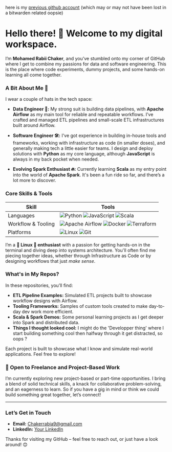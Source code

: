 
here is my [previous github account](https://github.com/chakerrabia) (which may or may not have been lost in a bitwarden related oopsie) 

# Hello there! 👋 Welcome to my digital workspace.

I’m **Mohamed Rabii Chaker**, and you’ve stumbled onto my corner of GitHub where I get to combine my passions for data and software engineering. This is the place where code experiments, dummy projects, and some hands-on learning all come together.

### A Bit About Me 🚀

I wear a couple of hats in the tech space:

- **Data Engineer 🧠:** My strong suit is building data pipelines, with **Apache Airflow** as my main tool for reliable and repeatable workflows. I’ve crafted and managed ETL pipelines and small-scale ETL infrastructures built around Airflow.
  
- **Software Engineer 🛠️:** I've got experience in building in-house tools and frameworks, working with infrastructure as code (in smaller doses), and generally making tech a little easier for teams. I design and deploy solutions with **Python** as my core language, although **JavaScript** is always in my back pocket when needed.

- **Evolving Spark Enthusiast 🔥:** Currently learning **Scala** as my entry point into the world of **Apache Spark**. It's been a fun ride so far, and there’s a lot more to discover.

### Core Skills & Tools

| Skill               | Tools                                                 |
|---------------------|-------------------------------------------------------|
| Languages           | ![Python](https://img.shields.io/badge/-Python-306998?style=flat&logo=python) ![JavaScript](https://img.shields.io/badge/-JavaScript-F7DF1E?style=flat&logo=javascript) ![Scala](https://img.shields.io/badge/-Scala-DC322F?style=flat&logo=scala) |
| Workflow & Tooling  | ![Apache Airflow](https://img.shields.io/badge/-Apache%20Airflow-017CEE?style=flat&logo=apache-airflow) ![Docker](https://img.shields.io/badge/-Docker-2496ED?style=flat&logo=docker) ![Terraform](https://img.shields.io/badge/-Terraform-7B42BC?style=flat&logo=terraform) |
| Platforms           | ![Linux](https://img.shields.io/badge/-Linux-FCC624?style=flat&logo=linux) ![Git](https://img.shields.io/badge/-Git-F05032?style=flat&logo=git) |

I’m a **🐧 Linux 🐧 enthusiast** with a passion for getting hands-on in the terminal and diving deep into systems architecture. You'll often find me piecing together ideas, whether through Infrastructure as Code or by designing workflows that just *make sense*.

### What's in My Repos?

In these repositories, you’ll find:

- **ETL Pipeline Examples:** Simulated ETL projects built to showcase workflow designs with Airflow.
- **Tooling Frameworks:** Samples of custom tools created to make day-to-day dev work more efficient.
- **Scala & Spark Demos:** Some personal learning projects as I get deeper into Spark and distributed data.
- **Things I thought looked cool:** I might do the 'Developper thing' where I start building something cool then halfway through it get distracted, so oops ? 

Each project is built to showcase what I know and simulate real-world applications. Feel free to explore!

### 👀 Open to Freelance and Project-Based Work

I’m currently exploring new project-based or part-time opportunities. I bring a blend of solid technical skills, a knack for collaborative problem-solving, and an eagerness to learn. So if you have a gig in mind or think we could build something great together, let’s connect!

---

### Let’s Get in Touch

- **Email:** Chakerrabia9@gmail.com
- **LinkedIn:** [Your LinkedIn](https://www.linkedin.com/in/chakerrabia/)

Thanks for visiting my GitHub – feel free to reach out, or just have a look around! 😊
